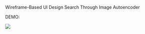 Wireframe-Based UI Design Search Through Image Autoencoder


DEMO: 

[![](http://img.youtube.com/vi/StTKtI2s5IA/0.jpg)](https://youtu.be/StTKtI2s5IA "UI Design Search Demo")


